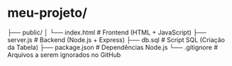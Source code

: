 # meu-projeto/
├── public/
│   └── index.html     # Frontend (HTML + JavaScript)
├── server.js          # Backend (Node.js + Express)
├── db.sql             # Script SQL (Criação da Tabela)
├── package.json       # Dependências Node.js
└── .gitignore         # Arquivos a serem ignorados no GitHub
